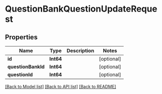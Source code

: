# QuestionBankQuestionUpdateRequest

## Properties
Name | Type | Description | Notes
------------ | ------------- | ------------- | -------------
**id** | **Int64** |  | [optional] 
**questionBankId** | **Int64** |  | [optional] 
**questionId** | **Int64** |  | [optional] 

[[Back to Model list]](../README.md#documentation-for-models) [[Back to API list]](../README.md#documentation-for-api-endpoints) [[Back to README]](../README.md)


